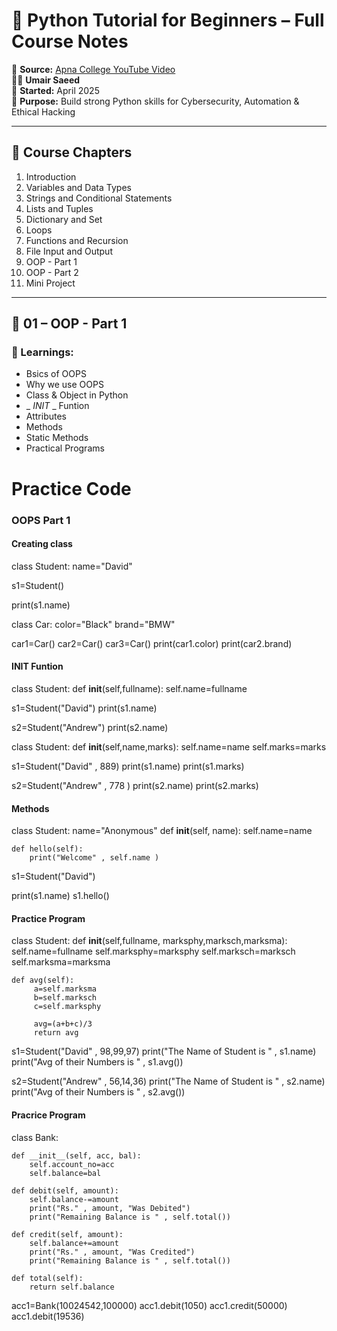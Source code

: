 # 🐍 Python Tutorial for Beginners – Full Course Notes

🎥 **Source:** [Apna College YouTube Video](https://www.youtube.com/watch?v=ERCMXc8x7mc&ab_channel=ApnaCollege)  
🧑‍💻 **Umair Saeed**  
📅 **Started:** April 2025  
📘 **Purpose:** Build strong Python skills for Cybersecurity, Automation & Ethical Hacking

---

## 📑 Course Chapters

1. Introduction
2. Variables and Data Types
3. Strings and Conditional Statements
4. Lists and Tuples
5. Dictionary and Set
6. Loops
7. Functions and Recursion
8. File Input and Output
9. OOP - Part 1
10. OOP - Part 2
11. Mini Project

---

## 🧠 01 – OOP - Part 1

### 🔑 Learnings:
- Bsics of OOPS
- Why we use OOPS
- Class & Object in Python
- _ _INIT_ _ Funtion
- Attributes
- Methods
- Static Methods
- Practical Programs

# Practice Code


### OOPS Part 1


#### Creating class
class Student:
    name="David"

s1=Student()

print(s1.name)

class Car:
    color="Black"
    brand="BMW"

car1=Car()
car2=Car()
car3=Car()
print(car1.color)
print(car2.brand)


#### __INIT__ Funtion

class Student:
    def __init__(self,fullname):
        self.name=fullname

s1=Student("David")
print(s1.name)

s2=Student("Andrew")
print(s2.name)

class Student:
    def __init__(self,name,marks):
        self.name=name
        self.marks=marks

s1=Student("David" , 889)
print(s1.name)
print(s1.marks)

s2=Student("Andrew" , 778 )
print(s2.name)
print(s2.marks)

#### Methods

class Student:
    name="Anonymous"
    def __init__(self, name):
        self.name=name

    def hello(self):
        print("Welcome" , self.name )

s1=Student("David")

print(s1.name)
s1.hello()

#### Practice Program 

class Student:
    def __init__(self,fullname, marksphy,marksch,marksma):
          self.name=fullname
          self.marksphy=marksphy
          self.marksch=marksch
          self.marksma=marksma
    
    def avg(self):
         a=self.marksma
         b=self.marksch
         c=self.marksphy
         
         avg=(a+b+c)/3
         return avg

s1=Student("David" , 98,99,97)
print("The Name of Student is "  , s1.name)
print("Avg of their Numbers is " , s1.avg())

s2=Student("Andrew" , 56,14,36)
print("The Name of Student is "  , s2.name)
print("Avg of their Numbers is " , s2.avg())


#### Pracrice Program

class Bank:

    def __init__(self, acc, bal):
        self.account_no=acc
        self.balance=bal

    def debit(self, amount):
        self.balance-=amount
        print("Rs." , amount, "Was Debited")
        print("Remaining Balance is " , self.total())
    
    def credit(self, amount):
        self.balance+=amount
        print("Rs." , amount, "Was Credited")
        print("Remaining Balance is " , self.total())

    def total(self):
        return self.balance
    
acc1=Bank(10024542,100000)
acc1.debit(1050)
acc1.credit(50000)
acc1.debit(19536)